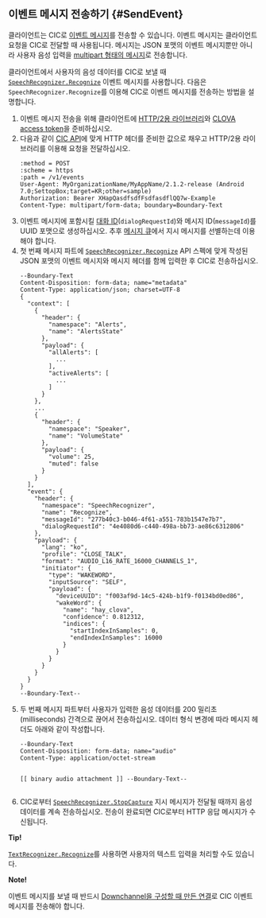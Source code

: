 ## 이벤트 메시지 전송하기 {#SendEvent}
클라이언트는 CIC로 [이벤트 메시지](/Develop/References/CIC_API.md#Event)를 전송할 수 있습니다. 이벤트 메시지는 클라이언트 요청을 CIC로 전달할 때 사용됩니다. 메시지는 JSON 포맷의 이벤트 메시지뿐만 아니라 사용자 음성 입력을 [multipart 형태의 메시지](/Develop/References/CIC_API.md#MultipartMessage)로 전송합니다.

클라이언트에서 사용자의 음성 데이터를 CIC로 보낼 때 [`SpeechRecognizer.Recognize`](/Develop/References/MessageInterfaces/SpeechRecognizer.md#Recognize) 이벤트 메시지를 사용합니다. 다음은 `SpeechRecognizer.Recognize`를 이용해 CIC로 이벤트 메시지를 전송하는 방법을 설명합니다.

<ol>
  <li>이벤트 메시지 전송을 위해 클라이언트에 <a href="#RequiredLibrary">HTTP/2용 라이브러리</a>와 <a href="#Authorization">CLOVA access token</a>을 준비하십시오.</li>
  <li>다음과 같이 <a href="/Develop/References/CIC_API.md#SendEvent">CIC API</a>에 맞게 HTTP 헤더를 준비한 값으로 채우고 HTTP/2용 라이브러리를 이용해 요청을 전달하십시오.
    <pre><code>:method = POST
:scheme = https
:path = /v1/events
User-Agent: MyOrganizationName/MyAppName/2.1.2-release (Android 7.0;SettopBox;target=KR;other=sample)
Authorization: Bearer XHapQasdfsdfFsdfasdflQQ7w-Example
Content-Type: multipart/form-data; boundary=Boundary-Text</code></pre>
  </li>
  <li>이벤트 메시지에 포함시킬 <a href="/Develop/Guides/Manage_Dialogue_ID_And_Handle_Tasks.md">대화 ID</a>(<code>dialogRequestId</code>)와 메시지 ID(<code>messageId</code>)를 UUID 포맷으로 생성하십시오. 추후 <a href="#ManageMessageQ">메시지 큐</a>에서 지시 메시지를 선별하는데 이용해야 합니다.</li>
  <li>첫 번째 메시지 파트에 <a href="/Develop/References/MessageInterfaces/SpeechRecognizer.md#Recognize"><code>SpeechRecognizer.Recognize</code></a> API 스펙에 맞게 작성된 JSON 포맷의 이벤트 메시지와 메시지 헤더를 함께 입력한 후 CIC로 전송하십시오.
    <pre><code>--Boundary-Text
Content-Disposition: form-data; name="metadata"
Content-Type: application/json; charset=UTF-8
{
  "context": [
    {
      "header": {
        "namespace": "Alerts",
        "name": "AlertsState"
      },
      "payload": {
        "allAlerts": [
          ...
        ],
        "activeAlerts": [
          ...
        ]
      }
    },
    ...
    {
      "header": {
        "namespace": "Speaker",
        "name": "VolumeState"
      },
      "payload": {
        "volume": 25,
        "muted": false
      }
    }
  ],
  "event": {
    "header": {
      "namespace": "SpeechRecognizer",
      "name": "Recognize",
      "messageId": "277b40c3-b046-4f61-a551-783b1547e7b7",
      "dialogRequestId": "4e4080d6-c440-498a-bb73-ae86c6312806"
    },
    "payload": {
      "lang": "ko",
      "profile": "CLOSE_TALK",
      "format": "AUDIO_L16_RATE_16000_CHANNELS_1",
      "initiator": {
        "type": "WAKEWORD",
        "inputSource": "SELF",
        "payload": {
          "deviceUUID": "f003af9d-14c5-424b-b1f9-f0134bd0ed86",
          "wakeWord": {
            "name": "hay_clova",
            "confidence": 0.812312,
            "indices": {
              "startIndexInSamples": 0,
              "endIndexInSamples": 16000
            }
          }
        }
      }
    }
  }
}
--Boundary-Text--</code></pre>
  </li>
  <li>두 번째 메시지 파트부터 사용자가 입력한 음성 데이터를 200 밀리초(milliseconds) 간격으로 끊어서 전송하십시오. 데이터 형식 변경에 따라 메시지 헤더도 아래와 같이 작성합니다.
    <pre><code>--Boundary-Text
Content-Disposition: form-data; name="audio"
Content-Type: application/octet-stream

[[ binary audio attachment ]]
--Boundary-Text--</code></pre>
  </li>
  <li>CIC로부터 <a href="/Develop/References/MessageInterfaces/SpeechRecognizer.md#StopCapture"><code>SpeechRecognizer.StopCapture</code></a> 지시 메시지가 전달될 때까지 음성 데이터를 계속 전송하십시오. 전송이 완료되면 CIC로부터 HTTP 응답 메시지가 수신됩니다.</li>
</ol>

<div class="tip">
  <p><strong>Tip!</strong></p>
  <p><a href="/Develop/References/MessageInterfaces/TextRecognizer.md#Recognize"><code>TextRecognizer.Recognize</code></a>를 사용하면 사용자의 텍스트 입력을 처리할 수도 있습니다.</p>
</div>

<div class="note">
  <p><strong>Note!</strong></p>
  <p>이벤트 메시지를 보낼 때 반드시 <a href="#CreateConnection">Downchannel을 구성할 때 만든 연결</a>로 CIC 이벤트 메시지를 전송해야 합니다.</p>
</div>
